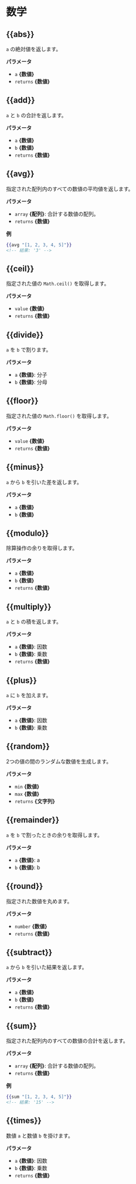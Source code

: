 # 数学

## {{abs}}

`a` の絶対値を返します。

**パラメータ**

* `a` **{数値}**
* `returns` **{数値}**

## {{add}}

`a` と `b` の合計を返します。

**パラメータ**

* `a` **{数値}**
* `b` **{数値}**
* `returns` **{数値}**

## {{avg}}

指定された配列内のすべての数値の平均値を返します。

**パラメータ**

* `array` **{配列}**: 合計する数値の配列。
* `returns` **{数値}**

**例**

```handlebars
{{avg "[1, 2, 3, 4, 5]"}}
<!-- 結果: '3' -->
```

## {{ceil}}

指定された値の `Math.ceil()` を取得します。

**パラメータ**

* `value` **{数値}**
* `returns` **{数値}**

## {{divide}}

`a` を `b` で割ります。

**パラメータ**

* `a` **{数値}**: 分子
* `b` **{数値}**: 分母

## {{floor}}

指定された値の `Math.floor()` を取得します。

**パラメータ**

* `value` **{数値}**
* `returns` **{数値}**

## {{minus}}

`a` から `b` を引いた差を返します。

**パラメータ**

* `a` **{数値}**
* `b` **{数値}**

## {{modulo}}

除算操作の余りを取得します。

**パラメータ**

* `a` **{数値}**
* `b` **{数値}**
* `returns` **{数値}**

## {{multiply}}

`a` と `b` の積を返します。

**パラメータ**

* `a` **{数値}**: 因数
* `b` **{数値}**: 乗数
* `returns` **{数値}**

## {{plus}}

`a` に `b` を加えます。

**パラメータ**

* `a` **{数値}**: 因数
* `b` **{数値}**: 乗数

## {{random}}

2つの値の間のランダムな数値を生成します。

**パラメータ**

* `min` **{数値}**
* `max` **{数値}**
* `returns` **{文字列}**

## {{remainder}}

`a` を `b` で割ったときの余りを取得します。

**パラメータ**

* `a` **{数値}**: a
* `b` **{数値}**: b

## {{round}}

指定された数値を丸めます。

**パラメータ**

* `number` **{数値}**
* `returns` **{数値}**

## {{subtract}}

`a` から `b` を引いた結果を返します。

**パラメータ**

* `a` **{数値}**
* `b` **{数値}**
* `returns` **{数値}**

## {{sum}}

指定された配列内のすべての数値の合計を返します。

**パラメータ**

* `array` **{配列}**: 合計する数値の配列。
* `returns` **{数値}**

**例**

```handlebars
{{sum "[1, 2, 3, 4, 5]"}}
<!-- 結果: '15' -->
```

## {{times}}

数値 `a` と数値 `b` を掛けます。

**パラメータ**

* `a` **{数値}**: 因数
* `b` **{数値}**: 乗数
* `returns` **{数値}**